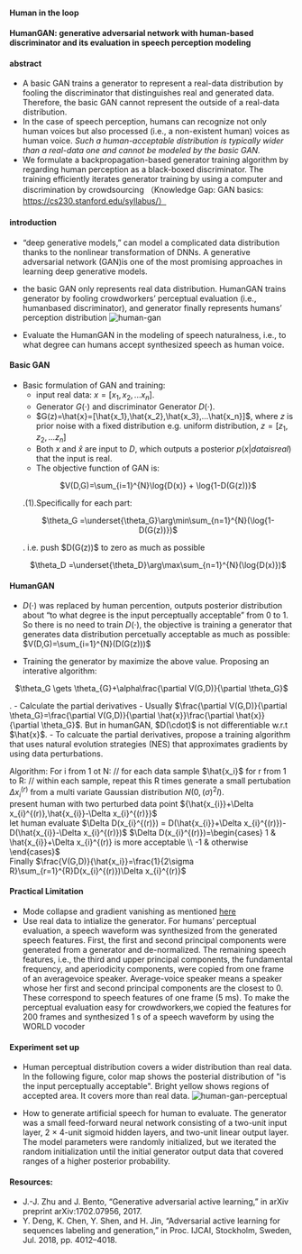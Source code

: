 #### Human in the loop 
#### HumanGAN: generative adversarial network with human-based discriminator and its evaluation in speech perception modeling
#### abstract 
- A basic GAN trains a generator to represent a real-data distribution by
fooling the discriminator that distinguishes real and generated data.
Therefore, the basic GAN cannot represent the outside of a real-data
distribution. 
- In the case of speech perception, humans can recognize
not only human voices but also processed (i.e., a non-existent human) voices as human voice. *Such a human-acceptable distribution
is typically wider than a real-data one and cannot be modeled by
the basic GAN.*
- We formulate a backpropagation-based generator training algorithm by
regarding human perception as a black-boxed discriminator. The
training efficiently iterates generator training by using a computer
and discrimination by crowdsourcing
（Knowledge Gap: GAN basics: https://cs230.stanford.edu/syllabus/）
#### introduction 
- “deep generative models,” can model a complicated data distribution thanks to
the nonlinear transformation of DNNs. A generative adversarial network (GAN)is one of the most promising approaches in learning deep generative models.
- the basic GAN only represents real data distribution. HumanGAN trains generator by fooling crowdworkers’ perceptual evaluation (i.e., humanbased discriminator), and generator finally represents humans’ perception distribution
![human-gan](/Users/qxy001/Documents/personal_src/aiml/notes/human-gan.png)

- Evaluate the HumanGAN in the modeling of speech naturalness,
i.e., to what degree can humans accept synthesized speech as human
voice.

#### Basic GAN
- Basic formulation of GAN and training:
    + input real data: $x=[x_1,x_2,...x_n]$. 
    + Generator $G(\cdot)$ and discriminator Generator $D(\cdot)$.
    + $G(z)=\hat{x}=[\hat{x_1},\hat{x_2},\hat{x_3},...\hat{x_n}]$, where $z$ is prior noise with a fixed distribution e.g. uniform distribution, $z=[z_1,z_2,...z_n]$
    + Both $x$ and $\hat{x}$ are input to $D$, which outputs a posterior $p(x|data is real)$ that the input is real.
    + The objective function of GAN is:
    <p style="text-align: center;">$V(D,G)=\sum_{i=1}^{N}\log{D(x)} + \log{1-D(G(z))}$</p>.(1).Specifically for each part:
    <p style="text-align: center;">$\theta_G =\underset{\theta_G}\arg\min\sum_{n=1}^{N}(\log{1-D(G(z))})$</p>. i.e. push $D(G(z))$ to zero as much as possible 
    <p style="text-align: center;">$\theta_D =\underset{\theta_D}\arg\max\sum_{n=1}^{N}(\log{D(x)})$</p>

#### HumanGAN
- $D(\cdot)$ was replaced by human percention, outputs posterior distribution about “to what degree is the input perceptually acceptable” from 0 to 1. So there is no need to train $D(\cdot)$, the objective is training a generator that generates data distribution percetually acceptable as much as possible:
    $V(D,G)=\sum_{i=1}^{N}(D(G(z)))$

- Training the generator by maximize the above value. Proposing an interative algorithm:
<p style="text-align: center;">$\theta_G \gets \theta_{G}+\alpha\frac{\partial V(G,D)}{\partial \theta_G}$</p>.
- Calculate the partial derivatives 
    - Usually $\frac{\partial V(G,D)}{\partial \theta_G}=\frac{\partial V(G,D)}{\partial \hat{x}}\frac{\partial \hat{x}}{\partial \theta_G}$. But in humanGAN, $D(\cdot)$ is not differentiable w.r.t $\hat{x}$.
    - To calcuate the partial derivatives, propose a training algorithm
that uses natural evolution strategies (NES) that approximates
gradients by using data perturbations.  


Algorithm:
For i from 1 ot N: // for each data sample $\hat{x_i}$
    for r from 1 to R: // within each sample, repeat this R times 
        generate a small pertubation $\Delta x_{i}^{(r)}$ from a multi variate Gaussian distribution $N(0,(\sigma)^2I)$.  
        present human with two perturbed data point ${\hat{x_{i}}+\Delta x_{i}^{(r)},\hat{x_{i}}-\Delta x_{i}^{(r)}}$  
        let human evaluate $\Delta D(x_{i}^{(r)}) = D(\hat{x_{i}}+\Delta x_{i}^{(r)})-D(\hat{x_{i}}-\Delta x_{i}^{(r)})$
        $\Delta D(x_{i}^{(r)})=\begin{cases} 1 & \hat{x_{i}}+\Delta x_{i}^{(r)} is more acceptable \\ -1 & otherwise \end{cases}$  
    Finally $\frac{V(G,D)}{\hat{x_i}}=\frac{1}{2\sigma R}\sum_{r=1}^{R}D(x_{i}^{(r)})\Delta x_{i}^{(r)}$

#### Practical Limitation
- Mode collapse and gradient vanishing as mentioned [here](https://developers.google.com/machine-learning/gan/problems
)
- Use real data to intialize the generator.  For humans’ perceptual evaluation, a speech waveform
was synthesized from the generated speech features. First, the first
and second principal components were generated from a generator
and de-normalized. The remaining speech features, i.e., the third and
upper principal components, the fundamental frequency, and aperiodicity components, were copied from one frame of an averagevoice speaker. Average-voice speaker means a speaker whose her
first and second principal components are the closest to 0. These
correspond to speech features of one frame (5 ms). To make the perceptual evaluation easy for crowdworkers,we copied the features for
200 frames and synthesized 1 s of a speech waveform by using the
WORLD vocoder

#### Experiment set up 
- Human perceptual distribution covers a wider distribution than real data. In the following figure, color map shows the posterial distribution of "is the input perceptually acceptable". Bright yellow shows regions of accepted area. It covers more than real data. 
![human-gan-perceptual](/Users/qxy001/Documents/personal_src/aiml/notes/human-gan-perceptual-distribution.png)

- How to generate artificial speech for human to evaluate. The generator was a small feed-forward
neural network consisting of a two-unit input layer, 2 × 4-unit sigmoid hidden layers, and two-unit linear output layer. The model parameters were randomly initialized, but we iterated the random initialization until the initial generator output data that covered ranges of a higher posterior probability.

#### Resources:
- J.-J. Zhu and J. Bento, “Generative adversarial active learning,”
in arXiv preprint arXiv:1702.07956, 2017.
- Y. Deng, K. Chen, Y. Shen, and H. Jin, “Adversarial active
learning for sequences labeling and generation,” in Proc. IJCAI, Stockholm, Sweden, Jul. 2018, pp. 4012–4018.











